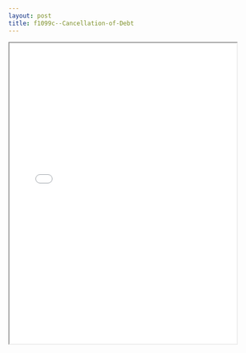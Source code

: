 ```yaml
---
layout: post
title: f1099c--Cancellation-of-Debt
---
```


<div class="pdf-container">
<iframe src="/ea/_pdf-2-md/f1099c--Cancellation-of-Debt.pdf" height="600" width="90%" allowFullScreen="true"></iframe>
</div>

